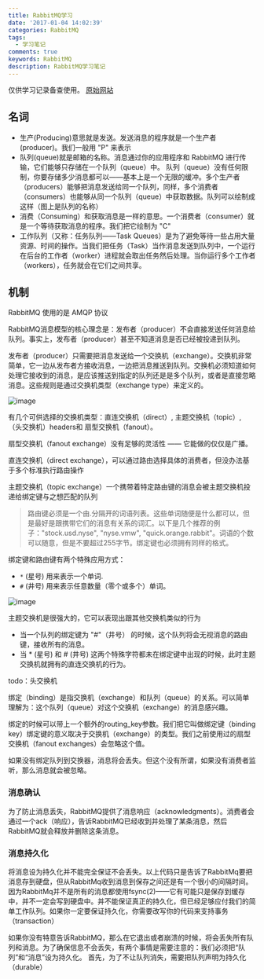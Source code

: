 ```yaml
---
title: RabbitMQ学习
date: '2017-01-04 14:02:39'
categories: RabbitMQ
tags:
  - 学习笔记
comments: true
keywords: RabbitMQ
description: RabbitMQ学习笔记
---
```

仅供学习记录备查使用。
[原始网站](http://rabbitmq.mr-ping.com/)
<!-- more -->

## 名词

* 生产(Producing)意思就是发送。发送消息的程序就是一个生产者(producer)。我们一般用 "P" 来表示
* 队列(queue)就是邮箱的名称。消息通过你的应用程序和 RabbitMQ 进行传输，它们能够只存储在一个队列（queue）中。 队列（queue）没有任何限制，你要存储多少消息都可以——基本上是一个无限的缓冲。多个生产者（producers）能够把消息发送给同一个队列，同样，多个消费者（consumers）也能够从同一个队列（queue）中获取数据。队列可以绘制成这样（图上是队列的名称）
* 消费（Consuming）和获取消息是一样的意思。一个消费者（consumer）就是一个等待获取消息的程序。我们把它绘制为 "C"
* 工作队列（又称：任务队列——Task Queues）是为了避免等待一些占用大量资源、时间的操作。当我们把任务（Task）当作消息发送到队列中，一个运行在后台的工作者（worker）进程就会取出任务然后处理。当你运行多个工作者（workers），任务就会在它们之间共享。



## 机制
RabbitMQ 使用的是 AMQP 协议

RabbitMQ消息模型的核心理念是：发布者（producer）不会直接发送任何消息给队列。事实上，发布者（producer）甚至不知道消息是否已经被投递到队列。

发布者（producer）只需要把消息发送给一个交换机（exchange）。交换机非常简单，它一边从发布者方接收消息，一边把消息推送到队列。交换机必须知道如何处理它接收到的消息，是应该推送到指定的队列还是是多个队列，或者是直接忽略消息。这些规则是通过交换机类型（exchange type）来定义的。

![image](http://www.rabbitmq.com/img/tutorials/exchanges.png)

有几个可供选择的交换机类型：直连交换机（direct）, 主题交换机（topic）, （头交换机）headers和 扇型交换机（fanout）。

扇型交换机（fanout exchange）没有足够的灵活性 —— 它能做的仅仅是广播。

直连交换机（direct exchange），可以通过路由选择具体的消费者，但没办法基于多个标准执行路由操作

主题交换机（topic exchange）一个携带着特定路由键的消息会被主题交换机投递给绑定键与之想匹配的队列

>  路由键必须是一个由.分隔开的词语列表。这些单词随便是什么都可以，但是最好是跟携带它们的消息有关系的词汇。以下是几个推荐的例子："stock.usd.nyse", "nyse.vmw", "quick.orange.rabbit"。词语的个数可以随意，但是不要超过255字节。绑定键也必须拥有同样的格式。

绑定键和路由键有两个特殊应用方式：

* `*` (星号) 用来表示一个单词.
* `#` (井号) 用来表示任意数量（零个或多个）单词。

![image](http://www.rabbitmq.com/img/tutorials/python-five.png)

主题交换机是很强大的，它可以表现出跟其他交换机类似的行为
* 当一个队列的绑定键为 "#"（井号） 的时候，这个队列将会无视消息的路由键，接收所有的消息。
* 当 * (星号) 和 # (井号) 这两个特殊字符都未在绑定键中出现的时候，此时主题交换机就拥有的直连交换机的行为。

todo：头交换机



绑定（binding）是指交换机（exchange）和队列（queue）的关系。可以简单理解为：这个队列（queue）对这个交换机（exchange）的消息感兴趣。

绑定的时候可以带上一个额外的routing_key参数。我们把它叫做绑定键（binding key）绑定键的意义取决于交换机（exchange）的类型。我们之前使用过的扇型交换机（fanout exchanges）会忽略这个值。

如果没有绑定队列到交换器，消息将会丢失。但这个没有所谓，如果没有消费者监听，那么消息就会被忽略。

### 消息确认
为了防止消息丢失，RabbitMQ提供了消息响应（acknowledgments）。消费者会通过一个ack（响应），告诉RabbitMQ已经收到并处理了某条消息，然后RabbitMQ就会释放并删除这条消息。


### 消息持久化
将消息设为持久化并不能完全保证不会丢失。以上代码只是告诉了RabbitMq要把消息存到硬盘，但从RabbitMq收到消息到保存之间还是有一个很小的间隔时间。因为RabbitMq并不是所有的消息都使用fsync(2)——它有可能只是保存到缓存中，并不一定会写到硬盘中。并不能保证真正的持久化，但已经足够应付我们的简单工作队列。如果你一定要保证持久化，你需要改写你的代码来支持事务（transaction）

如果你没有特意告诉RabbitMQ，那么在它退出或者崩溃的时候，将会丢失所有队列和消息。为了确保信息不会丢失，有两个事情是需要注意的：我们必须把“队列”和“消息”设为持久化。
首先，为了不让队列消失，需要把队列声明为持久化（durable）
